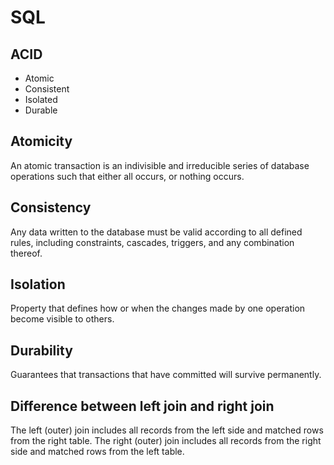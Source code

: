 # SQL

## ACID

- Atomic
- Consistent
- Isolated
- Durable

## Atomicity

An atomic transaction is an indivisible and irreducible series of database operations such that either all occurs, or nothing occurs.

## Consistency

Any data written to the database must be valid according to all defined rules, including constraints, cascades, triggers, and any combination thereof.

## Isolation

Property that defines how or when the changes made by one operation become visible to others.

## Durability

Guarantees that transactions that have committed will survive permanently.

## Difference between left join and right join

The left (outer) join includes all records from the left side and matched rows from the right table.
The right (outer) join includes all records from the right side and matched rows from the left table.
